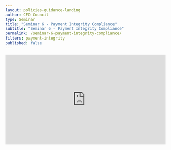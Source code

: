 ```yaml
---
layout: policies-guidance-landing
author: CFO Council
type: Seminar
title: "Seminar 6 - Payment Integrity Compliance"
subtitle: "Seminar 6 - Payment Integrity Compliance"
permalink: /seminar-6-payment-integrity-compliance/
filters: payment-integrity
published: false
---
```


<div style="padding:56.25% 0 0 0;position:relative;"><iframe src="https://player.vimeo.com/video/570292150" style="position:absolute;top:0;left:0;width:100%;height:100%;" frameborder="0" allow="autoplay; fullscreen; picture-in-picture" allowfullscreen></iframe></div><script src="https://player.vimeo.com/api/player.js"></script>
